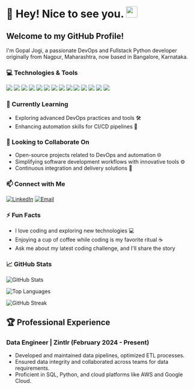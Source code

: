 # 👋 Hey! Nice to see you. <img src="https://emojis.slackmojis.com/emojis/images/1531849430/4246/blob-sunglasses.gif?1531849430" width="30"/>

## Welcome to my GitHub Profile!

I'm Gopal Jogi, a passionate DevOps and Fullstack Python developer originally from Nagpur, Maharashtra, now based in Bangalore, Karnataka.

### 💻 Technologies & Tools

<code><img src="https://readme-components.vercel.app/api?component=logo&fill=black&logo=react&animation=spin&svgfill=15d8fe"></code>
<code><img src="https://readme-components.vercel.app/api?component=logo&fill=black&logo=python&svgfill=15d8fe"></code>
<code><img src="https://readme-components.vercel.app/api?component=logo&fill=black&logo=javascript&svgfill=15d8fe"></code>
<code><img src="https://readme-components.vercel.app/api?component=logo&fill=black&logo=html5&svgfill=15d8fe"></code>
<code><img src="https://readme-components.vercel.app/api?component=logo&fill=black&logo=css3&svgfill=15d8fe"></code>
<code><img src="https://readme-components.vercel.app/api?component=logo&fill=black&logo=bootstrap&svgfill=15d8fe"></code>
<code><img src="https://readme-components.vercel.app/api?component=logo&fill=black&logo=django&svgfill=15d8fe"></code>
<code><img src="https://readme-components.vercel.app/api?component=logo&fill=black&logo=mysql&svgfill=15d8fe"></code>
<code><img src="https://readme-components.vercel.app/api?component=logo&fill=black&logo=docker&svgfill=15d8fe"></code>
<code><img src="https://readme-components.vercel.app/api?component=logo&fill=black&logo=git&svgfill=15d8fe"></code>
<code><img src="https://readme-components.vercel.app/api?component=logo&fill=black&logo=github&svgfill=15d8fe"></code>
<code><img src="https://readme-components.vercel.app/api?component=logo&fill=black&logo=kubernetes&svgfill=15d8fe"></code>
<code><img src="https://readme-components.vercel.app/api?component=logo&fill=black&logo=linux&svgfill=15d8fe"></code>
<code><img src="https://readme-components.vercel.app/api?component=logo&fill=black&logo=jenkins&svgfill=15d8fe"></code>

### 🌱 Currently Learning

- Exploring advanced DevOps practices and tools 🛠️
- Enhancing automation skills for CI/CD pipelines 🤖

### 👥 Looking to Collaborate On

- Open-source projects related to DevOps and automation 🌐
- Simplifying software development workflows with innovative tools ⚙️
- Continuous integration and delivery solutions 🚚

### 📫 Connect with Me

[![LinkedIn](https://img.shields.io/badge/LinkedIn-gopaljogi-blue)](https://www.linkedin.com/in/gopaljogi/)
[![Email](https://img.shields.io/badge/Email-gopaljogi5%40gmail.com-red)](mailto:gopaljogi5@gmail.com)

### ⚡ Fun Facts

- I love coding and exploring new technologies 💻
- Enjoying a cup of coffee while coding is my favorite ritual ☕
- Ask me about my latest coding challenge, and I'll share the story 

### 📈 GitHub Stats

![GitHub Stats](https://github-readme-stats.vercel.app/api?username=gopal-jogi&show_icons=true&theme=radical)

![Top Languages](https://github-readme-stats.vercel.app/api/top-langs/?username=gopal-jogi&layout=compact&theme=radical)

![GitHub Streak](https://github-readme-streak-stats.herokuapp.com?user=gopal-jogi&theme=radical&date_format=M%20j%5B%2C%20Y%5D)

## 🏆 Professional Experience

### Data Engineer | Zintlr (February 2024 - Present)

- Developed and maintained data pipelines, optimized ETL processes.
- Ensured data integrity and collaborated across teams for data requirements.
- Proficient in SQL, Python, and cloud platforms like AWS and Google Cloud.
